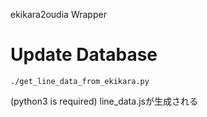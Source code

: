 ekikara2oudia Wrapper

# Update Database
```
./get_line_data_from_ekikara.py
```
(python3 is required)
line_data.jsが生成される